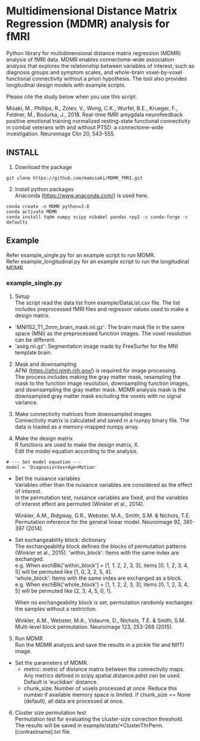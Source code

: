 # Multidimensional Distance Matrix Regression (MDMR) analysis for fMRI
Python library for multidimensional distance matrix regression (MDMR) analysis of fMRI data.
MDMR enables connectome-wide association analysis that explores the relationship between variables of interest, such as diagnosis groups and symptom scales, and whole-brain voxel-by-voxel functional connectivity without a priori hypothesis. The tool also provides longitudinal design models with example scripts.

Please cite the study below when you use this script.

Misaki, M., Phillips, R., Zotev, V., Wong, C.K., Wurfel, B.E., Krueger, F., Feldner, M., Bodurka, J., 2018. Real-time fMRI amygdala neurofeedback positive emotional training normalized resting-state functional connectivity in combat veterans with and without PTSD: a connectome-wide investigation. Neuroimage Clin 20, 543-555.

## INSTALL
1. Download the package  
```
git clone https://github.com/mamisaki/MDMR_fMRI.git
```

2. Install python packages  
Anaconda (https://www.anaconda.com/) is used here.
```
conda create -n MDMR python=3.8
conda activate MDMR
conda install tqdm numpy scipy nibabel pandas rpy2 -c conda-forge -c defaults
```

## Example
Refer example_single.py for an example script to run MDMR.  
Refer example_longitudinal.py for an example script to run the longitudinal MDMR.

### example_single.py
1. Setup  
  The script read the data list from example/DataList.csv file. The list includes preprocessed fMRI files and regressor values used to make a design matrix.  
  - 'MNI152_T1_2mm_brain_mask.nii.gz': The brain mask file in the same space (MNI) as the preprocessed function images. The voxel resolution can be different.
  - 'aseg.nii.gz': Segmentation image made by FreeSurfer for the MNI template brain.

2. Mask and downsampling  
  AFNI (https://afni.nimh.nih.gov/) is required for image processing.  
  The process includes making the gray matter mask, resampling the mask to the function image resolution, downsampling function images, and downsampling the gray matter mask.
  MDMR analysis mask is the downsampled gray matter mask excluding the voxels with no signal variance.

3. Make connectivity matrices from downsampled images  
  Connectivity matrix is calculated and saved in a numpy binary file. The data is loaded as a memory-mapped numpy array.

4. Make the design matrix  
  R functions are used to make the design matrix, X.  
  Edit the model equation according to the analysis.  
  ```
  # --- Set model equation ---
  model = 'Diagnosis+Sex+Age+Motion'
  ```
   
  - Set the nuisance variables  
    Variables other than the nuisance variables are considered as the effect of interest.  
    In the permutation test, nuisance variables are fixed, and the variables of interest effect are permuted (Winkler et al., 2014).  
      
    Winkler, A.M., Ridgway, G.R., Webster, M.A., Smith, S.M. & Nichols, T.E. Permutation inference for the general linear model. Neuroimage 92, 381-397 (2014).  
      
  - Set exchangeability block: dictionary   
    The exchangeability block defines the blocks of permutation patterns (Winkler et al., 2015).
    'within_block': Items with the same index are exchanged.  
      e.g. When exchBlk['within_block'] = [1, 1, 2, 2, 3, 3], items [0, 1, 2, 3, 4, 5] will be permuted like [1, 0, 3, 2, 5, 4].  
    'whole_block': Items with the same index are exchanged as a block.  
      e.g. When exchBlk['whole_block'] = [1, 1, 2, 2, 3, 3], items [0, 1, 2, 3, 4, 5] will be permuted like [2, 3, 4, 5, 0, 1].  
            
    When no exchangeability block is set, permutation randomly exchanges the samples without a restriction.  
      
    Winkler, A.M., Webster, M.A., Vidaurre, D., Nichols, T.E. & Smith, S.M. Multi-level block permutation. Neuroimage 123, 253-268 (2015).  

5. Run MDMR  
  Run the MDMR analysis and save the results in a pickle file and NIfTI image.
  - Set the parameters of MDMR.  
    - metric: metric of distance matrix between the connectivity maps. Any metrics defined in scipy.spatial.distance.pdist can be used. Default is 'euclidian' distance.  
    - chunk_size: Number of voxels processed at once. Reduce this number if available memory space is limited. If chunk_size == None (default), all data are processed at once.

6. Cluster size permutation test  
  Permutation test for evaluating the cluster-size correction threshold.  
  The results will be saved in example/stats/*ClusterThrPerm.[contrastname].txt file.
  
